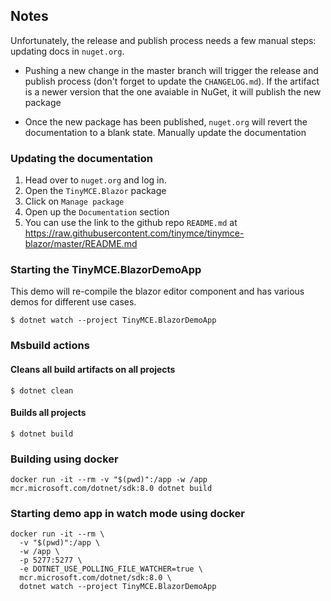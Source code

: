 ## Notes

Unfortunately, the release and publish process needs a few manual steps: updating docs in `nuget.org`.

- Pushing a new change in the master branch will trigger the release and publish process (don't forget to update the `CHANGELOG.md`). If the artifact is a newer version that the one avaiable in NuGet, it will publish the new package

- Once the new package has been published, `nuget.org` will revert the documentation to a blank state. Manually update the documentation

### Updating the documentation

1. Head over to `nuget.org` and log in.
2. Open the `TinyMCE.Blazor` package
3. Click  on `Manage package`
4. Open up the `Documentation` section
5. You can use the link to the github repo `README.md` at https://raw.githubusercontent.com/tinymce/tinymce-blazor/master/README.md

### Starting the TinyMCE.BlazorDemoApp

This demo will re-compile the blazor editor component and has various demos for different use cases.

```
$ dotnet watch --project TinyMCE.BlazorDemoApp
```

### Msbuild actions

#### Cleans all build artifacts on all projects

```
$ dotnet clean
```

#### Builds all projects

```
$ dotnet build
```

### Building using docker

```
docker run -it --rm -v "$(pwd)":/app -w /app mcr.microsoft.com/dotnet/sdk:8.0 dotnet build
```

### Starting demo app in watch mode using docker

```
docker run -it --rm \
  -v "$(pwd)":/app \
  -w /app \
  -p 5277:5277 \
  -e DOTNET_USE_POLLING_FILE_WATCHER=true \
  mcr.microsoft.com/dotnet/sdk:8.0 \
  dotnet watch --project TinyMCE.BlazorDemoApp
```


